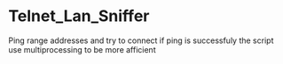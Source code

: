 # Telnet_Lan_Sniffer
Ping range addresses and try to connect if ping is successfuly
the script use multiprocessing to be more afficient
